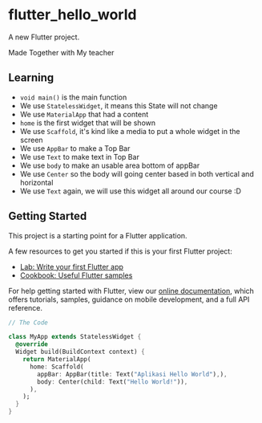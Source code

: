 # flutter_hello_world

A new Flutter project.

Made Together with My teacher

## Learning
- `void main()` is the main function
- We use `StatelessWidget`, it means this State will not change
- We use `MaterialApp` that had a content
- `home` is the first widget that will be shown
- We use `Scaffold`, it's kind like a media to put a whole widget in the screen
- We use `AppBar` to make a Top Bar
- We use `Text` to make text in Top Bar
- We use `body` to make an usable area bottom of appBar
- We use `Center` so the body will going center based in both vertical and horizontal
- We use `Text` again, we will use this widget all around our course :D

## Getting Started

This project is a starting point for a Flutter application.

A few resources to get you started if this is your first Flutter project:

- [Lab: Write your first Flutter app](https://flutter.dev/docs/get-started/codelab)
- [Cookbook: Useful Flutter samples](https://flutter.dev/docs/cookbook)

For help getting started with Flutter, view our
[online documentation](https://flutter.dev/docs), which offers tutorials,
samples, guidance on mobile development, and a full API reference.

```dart
// The Code

class MyApp extends StatelessWidget {
  @override
  Widget build(BuildContext context) {
    return MaterialApp(
      home: Scaffold(
        appBar: AppBar(title: Text("Aplikasi Hello World"),),
        body: Center(child: Text("Hello World!")),
      ),
    );
  }
}

```